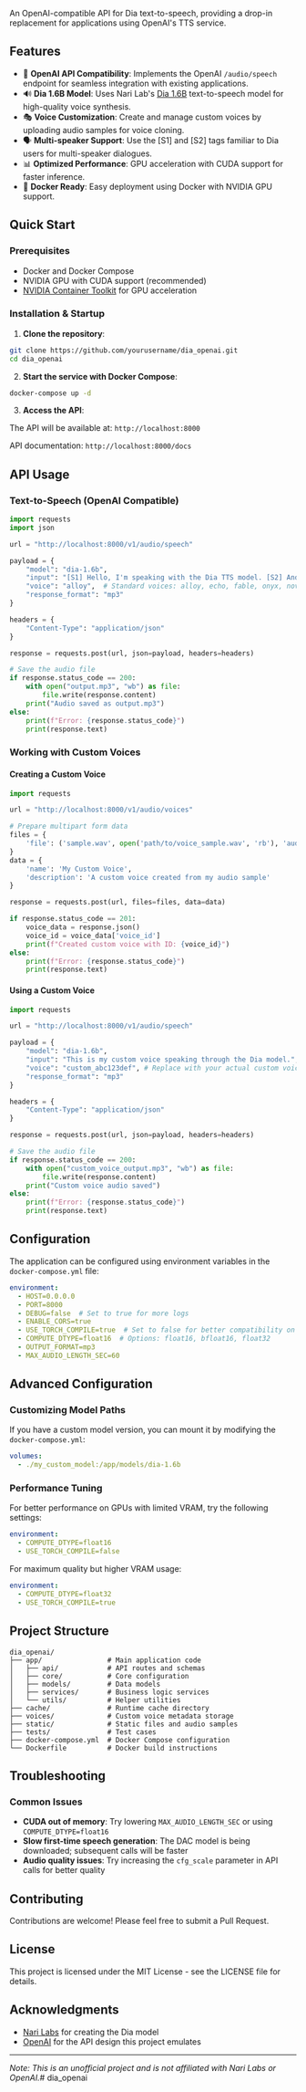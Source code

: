 An OpenAI-compatible API for Dia text-to-speech, providing a drop-in replacement for applications using OpenAI's TTS service.

## Features

- 🎯 **OpenAI API Compatibility**: Implements the OpenAI `/audio/speech` endpoint for seamless integration with existing applications.
- 🔊 **Dia 1.6B Model**: Uses Nari Lab's [Dia 1.6B](https://github.com/nari-labs/dia) text-to-speech model for high-quality voice synthesis.
- 🎭 **Voice Customization**: Create and manage custom voices by uploading audio samples for voice cloning.
- 🗣 **Multi-speaker Support**: Use the [S1] and [S2] tags familiar to Dia users for multi-speaker dialogues.
- 📊 **Optimized Performance**: GPU acceleration with CUDA support for faster inference.
- 🐳 **Docker Ready**: Easy deployment using Docker with NVIDIA GPU support.

## Quick Start

### Prerequisites

- Docker and Docker Compose
- NVIDIA GPU with CUDA support (recommended)
- [NVIDIA Container Toolkit](https://github.com/NVIDIA/nvidia-docker) for GPU acceleration

### Installation & Startup

1. **Clone the repository**:

```bash
git clone https://github.com/yourusername/dia_openai.git
cd dia_openai
```

2. **Start the service with Docker Compose**:

```bash
docker-compose up -d
```

3. **Access the API**:

The API will be available at: `http://localhost:8000`

API documentation: `http://localhost:8000/docs`

## API Usage

### Text-to-Speech (OpenAI Compatible)

```python
import requests
import json

url = "http://localhost:8000/v1/audio/speech"

payload = {
    "model": "dia-1.6b",
    "input": "[S1] Hello, I'm speaking with the Dia TTS model. [S2] And I'm responding with a different voice.",
    "voice": "alloy",  # Standard voices: alloy, echo, fable, onyx, nova, shimmer
    "response_format": "mp3"
}

headers = {
    "Content-Type": "application/json"
}

response = requests.post(url, json=payload, headers=headers)

# Save the audio file
if response.status_code == 200:
    with open("output.mp3", "wb") as file:
        file.write(response.content)
    print("Audio saved as output.mp3")
else:
    print(f"Error: {response.status_code}")
    print(response.text)
```

### Working with Custom Voices

#### Creating a Custom Voice

```python
import requests

url = "http://localhost:8000/v1/audio/voices"

# Prepare multipart form data
files = {
    'file': ('sample.wav', open('path/to/voice_sample.wav', 'rb'), 'audio/wav')
}
data = {
    'name': 'My Custom Voice',
    'description': 'A custom voice created from my audio sample'
}

response = requests.post(url, files=files, data=data)

if response.status_code == 201:
    voice_data = response.json()
    voice_id = voice_data['voice_id']
    print(f"Created custom voice with ID: {voice_id}")
else:
    print(f"Error: {response.status_code}")
    print(response.text)
```

#### Using a Custom Voice

```python
import requests

url = "http://localhost:8000/v1/audio/speech"

payload = {
    "model": "dia-1.6b",
    "input": "This is my custom voice speaking through the Dia model.",
    "voice": "custom_abc123def", # Replace with your actual custom voice ID
    "response_format": "mp3"
}

headers = {
    "Content-Type": "application/json"
}

response = requests.post(url, json=payload, headers=headers)

# Save the audio file
if response.status_code == 200:
    with open("custom_voice_output.mp3", "wb") as file:
        file.write(response.content)
    print("Custom voice audio saved")
else:
    print(f"Error: {response.status_code}")
    print(response.text)
```

## Configuration

The application can be configured using environment variables in the `docker-compose.yml` file:

```yaml
environment:
  - HOST=0.0.0.0
  - PORT=8000
  - DEBUG=false  # Set to true for more logs
  - ENABLE_CORS=true
  - USE_TORCH_COMPILE=true  # Set to false for better compatibility on some systems
  - COMPUTE_DTYPE=float16  # Options: float16, bfloat16, float32
  - OUTPUT_FORMAT=mp3
  - MAX_AUDIO_LENGTH_SEC=60
```

## Advanced Configuration

### Customizing Model Paths

If you have a custom model version, you can mount it by modifying the `docker-compose.yml`:

```yaml
volumes:
  - ./my_custom_model:/app/models/dia-1.6b
```

### Performance Tuning

For better performance on GPUs with limited VRAM, try the following settings:

```yaml
environment:
  - COMPUTE_DTYPE=float16
  - USE_TORCH_COMPILE=false
```

For maximum quality but higher VRAM usage:

```yaml
environment:
  - COMPUTE_DTYPE=float32
  - USE_TORCH_COMPILE=true
```

## Project Structure

```
dia_openai/
├── app/                # Main application code
│   ├── api/            # API routes and schemas
│   ├── core/           # Core configuration
│   ├── models/         # Data models
│   ├── services/       # Business logic services
│   └── utils/          # Helper utilities
├── cache/              # Runtime cache directory
├── voices/             # Custom voice metadata storage
├── static/             # Static files and audio samples
├── tests/              # Test cases
├── docker-compose.yml  # Docker Compose configuration
└── Dockerfile          # Docker build instructions
```

## Troubleshooting

### Common Issues

- **CUDA out of memory**: Try lowering `MAX_AUDIO_LENGTH_SEC` or using `COMPUTE_DTYPE=float16`
- **Slow first-time speech generation**: The DAC model is being downloaded; subsequent calls will be faster
- **Audio quality issues**: Try increasing the `cfg_scale` parameter in API calls for better quality

## Contributing

Contributions are welcome! Please feel free to submit a Pull Request.

## License

This project is licensed under the MIT License - see the LICENSE file for details.

## Acknowledgments

- [Nari Labs](https://github.com/nari-labs) for creating the Dia model
- [OpenAI](https://openai.com) for the API design this project emulates

---

*Note: This is an unofficial project and is not affiliated with Nari Labs or OpenAI.*# dia_openai
